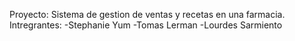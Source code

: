 Proyecto: Sistema de gestion de ventas y recetas en una farmacia.
Intregrantes:
-Stephanie Yum
-Tomas Lerman
-Lourdes Sarmiento

